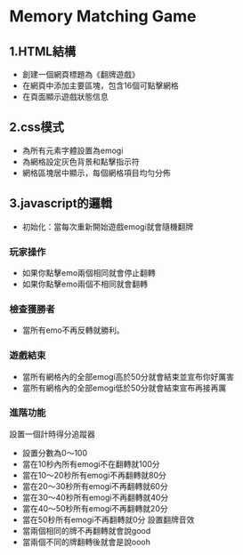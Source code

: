 # Memory Matching Game

## 1.HTML結構
- 創建一個網頁標題為《翻牌遊戲》
- 在網頁中添加主要區塊，包含16個可點擊網格
- 在頁面顯示遊戲狀態信息

## 2.css模式
- 為所有元素字體設置為emogi
- 為網格設定灰色背景和點擊指示符
- 網格區塊居中顯示，每個網格項目均勻分佈

## 3.javascript的邏輯
- 初始化：當每次重新開始遊戲emogi就會隨機翻牌

### 玩家操作
- 如果你點擊emo兩個相同就會停止翻轉
- 如果你點擊emo兩個不相同就會翻轉

### 檢查獲勝者
- 當所有emo不再反轉就勝利。

### 遊戲結束
- 當所有網格內的全部emogi高於50分就會結束並宣布你好厲害
- 當所有網格內的全部emogi低於50分就會結束宣布再接再厲

### 進階功能
設置一個計時得分追蹤器
- 設置分數為0～100
- 當在10秒內所有emogi不在翻轉就100分
- 當在10～20秒所有emogi不再翻轉就80分
- 當在20～30秒所有emogi不再翻轉就60分
- 當在30～40秒所有emogi不再翻轉就40分
- 當在40～50秒所有emogi不再翻轉就20分
- 當在50秒所有emogi不再翻轉就0分
設置翻牌音效
- 當兩個相同的牌不再翻轉就會說good
- 當兩個不同的牌翻轉後就會是說oooh


  




 

